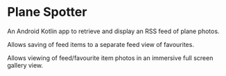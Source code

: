 # Plane Spotter

An Android Kotlin app to retrieve and display an RSS feed of plane photos.  

Allows saving of feed items to a separate feed view of favourites.  

Allows viewing of feed/favourite item photos in an immersive full screen gallery view.
